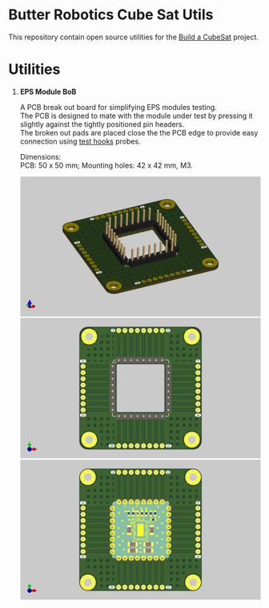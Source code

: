 # Butter Robotics Cube Sat Utils

This repository contain open source utilities for the [Build a CubeSat](https://codeberg.org/buildacubesat-project) project.

# Utilities

1. **EPS Module BoB**

    A PCB break out board for simplifying EPS modules testing. </br>
    The PCB is designed to mate with the module under test by pressing it slightly against the tightly positioned pin headers. <br/>
    The broken out pads are placed close the the PCB edge to provide easy connection using [test hooks](https://www.digikey.com/en/products/filter/test-leads/grabbers-hooks/620) probes. <br/>

    Dimensions: <br/>
    PCB: 50 x 50 mm; Mounting holes: 42 x 42 mm, M3.

    <img src="https://github.com/butter-robotics/Butter.CubeSat.Utils/blob/master/eps-module-tester/assets/eps-module-tester-v1_0.png?raw=true" width="600px">

    <img src="https://github.com/butter-robotics/Butter.CubeSat.Utils/blob/master/eps-module-tester/assets/eps-module-tester-v1_1.png?raw=true" width="600px">

    <img src="https://github.com/butter-robotics/Butter.CubeSat.Utils/blob/master/eps-module-tester/assets/eps-module-tester-v1_3.png?raw=true" width="600px">
